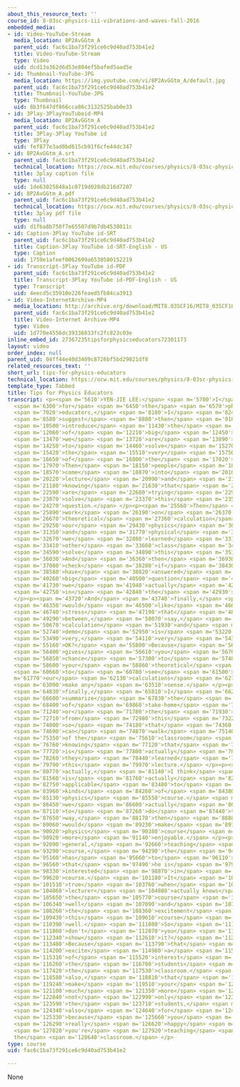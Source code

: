 ```yaml
---
about_this_resource_text: ''
course_id: 8-03sc-physics-iii-vibrations-and-waves-fall-2016
embedded_media:
- id: Video-YouTube-Stream
  media_location: 8P2AvGGtm_A
  parent_uid: fac6c1ba73f291ce6c9d40ad753b41e2
  title: Video-YouTube-Stream
  type: Video
  uid: dcd13a362d6d53e804ef5bafed5aad5e
- id: Thumbnail-YouTube-JPG
  media_location: https://img.youtube.com/vi/8P2AvGGtm_A/default.jpg
  parent_uid: fac6c1ba73f291ce6c9d40ad753b41e2
  title: Thumbnail-YouTube-JPG
  type: Thumbnail
  uid: 8b3f647df866cca86c3132525bab0e33
- id: 3Play-3PlayYouTubeid-MP4
  media_location: 8P2AvGGtm_A
  parent_uid: fac6c1ba73f291ce6c9d40ad753b41e2
  title: 3Play-3Play YouTube id
  type: 3Play
  uid: fef877e3ad0bd615cb91f6cfe44dc347
- id: 8P2AvGGtm_A.srt
  parent_uid: fac6c1ba73f291ce6c9d40ad753b41e2
  technical_location: https://ocw.mit.edu/courses/physics/8-03sc-physics-iii-vibrations-and-waves-fall-2016/instructor-insights/tips-for-physics-educators/8P2AvGGtm_A.srt
  title: 3play caption file
  type: null
  uid: 1de63025848a1c0719d028db216d7207
- id: 8P2AvGGtm_A.pdf
  parent_uid: fac6c1ba73f291ce6c9d40ad753b41e2
  technical_location: https://ocw.mit.edu/courses/physics/8-03sc-physics-iii-vibrations-and-waves-fall-2016/instructor-insights/tips-for-physics-educators/8P2AvGGtm_A.pdf
  title: 3play pdf file
  type: null
  uid: d1fba8b750f7e65507d9b7db4538011c
- id: Caption-3Play YouTube id-SRT
  parent_uid: fac6c1ba73f291ce6c9d40ad753b41e2
  title: Caption-3Play YouTube id-SRT-English - US
  type: Caption
  uid: 1759e1afeef0062699a6530580152219
- id: Transcript-3Play YouTube id-PDF
  parent_uid: fac6c1ba73f291ce6c9d40ad753b41e2
  title: Transcript-3Play YouTube id-PDF-English - US
  type: Transcript
  uid: 4eecd5c35910e226feaed5fb84ca3913
- id: Video-InternetArchive-MP4
  media_location: http://archive.org/download/MIT8.03SCF16/MIT8_03SCF16_Educator11_Tips_for_Physics_Educators_300k.mp4
  parent_uid: fac6c1ba73f291ce6c9d40ad753b41e2
  title: Video-Internet Archive-MP4
  type: Video
  uid: 1d770e4556dc39336833fc2fc823c03e
inline_embed_id: 27367235tipsforphysicseducators72301173
layout: video
order_index: null
parent_uid: 04ff44e40d3409c8726bf5bd29021df8
related_resources_text: ''
short_url: tips-for-physics-educators
technical_location: https://ocw.mit.edu/courses/physics/8-03sc-physics-iii-vibrations-and-waves-fall-2016/instructor-insights/tips-for-physics-educators
template_type: Tabbed
title: Tips for Physics Educators
transcript: <p><span m='5610'>YEN-JIE LEE:</span> <span m='5700'>I</span> <span m='5790'>think</span>
  <span m='6300'>for</span> <span m='6450'>the</span> <span m='6570'>physics</span>
  <span m='7020'>educators,</span> <span m='8180'>I</span> <span m='8240'>would</span>
  <span m='8580'>suggest</span> <span m='8880'>then</span> <span m='9180'>to</span>
  <span m='10500'>introduce</span> <span m='11430'>the</span> <span m='11610'>kind</span>
  <span m='12060'>of</span> <span m='12210'>big</span> <span m='12450'>question</span>
  <span m='13470'>we</span> <span m='13720'>are</span> <span m='13890'>trying</span>
  <span m='14250'>to</span> <span m='14460'>solve</span> <span m='15270'>in</span>
  <span m='15420'>the</span> <span m='15510'>very</span> <span m='15750'>beginning</span>
  <span m='16650'>of</span> <span m='16800'>the</span> <span m='17020'>lecture.</span>
  <span m='17970'>Then</span> <span m='18150'>people</span> <span m='18420'>will</span>
  <span m='18570'>come</span> <span m='18870'>into</span> <span m='20100'>your</span>
  <span m='20220'>lecture</span> <span m='20990'>and</span> <span m='21100'>then</span>
  <span m='21180'>knowing</span> <span m='21630'>that</span> <span m='22410'>we</span>
  <span m='22590'>are</span> <span m='22680'>trying</span> <span m='22920'>to</span>
  <span m='23070'>solve</span> <span m='23370'>this</span> <span m='23550'>specific</span>
  <span m='24270'>question.</span> </p><p><span m='25560'>Then</span> <span m='25740'>we</span>
  <span m='25890'>work</span> <span m='26190'>on</span> <span m='26370'>the</span>
  <span m='26670'>theoretical</span> <span m='27360'>calculation</span> <span m='28770'>using</span>
  <span m='29250'>our</span> <span m='29430'>physics</span> <span m='30210'>intuition</span>
  <span m='31350'>and</span> <span m='31770'>physical</span> <span m='32340'>laws</span>
  <span m='32670'>we</span> <span m='32880'>learned</span> <span m='33120'>from</span>
  <span m='33410'>other</span> <span m='33660'>class</span> <span m='34440'>to</span>
  <span m='34590'>solve</span> <span m='34890'>this</span> <span m='35130'>question.</span>
  <span m='36030'>And</span> <span m='36360'>then</span> <span m='36930'>we</span>
  <span m='37080'>check</span> <span m='38280'>if</span> <span m='38430'>we</span>
  <span m='38580'>have</span> <span m='38820'>answered</span> <span m='39990'>the</span>
  <span m='40260'>big</span> <span m='40500'>question</span> <span m='41520'>which</span>
  <span m='41730'>we</span> <span m='41940'>actually</span> <span m='42190'>introduced</span>
  <span m='42750'>in</span> <span m='42840'>the</span> <span m='42930'>beginning.</span>
  </p><p><span m='43720'>And</span> <span m='43740'>finally,</span> <span m='46260'>I</span>
  <span m='46350'>would</span> <span m='46500'>like</span> <span m='46620'>to</span>
  <span m='46740'>stress</span> <span m='47190'>that</span> <span m='48420'>comparison</span>
  <span m='49290'>between,</span> <span m='50070'>say,</span> <span m='50590'>analytical</span>
  <span m='50670'>calculation</span> <span m='51930'>and</span> <span m='52550'>the</span>
  <span m='52740'>demo</span> <span m='52950'>is</span> <span m='53220'>actually</span>
  <span m='53490'>very,</span> <span m='54110'>very</span> <span m='54350'>important.</span>
  <span m='55160'>OK?</span> <span m='55800'>Because</span> <span m='56160'>that</span>
  <span m='56400'>gives</span> <span m='56610'>you</span> <span m='56760'>a</span>
  <span m='56850'>chance</span> <span m='57300'>to</span> <span m='57480'>verify</span>
  <span m='58600'>your</span> <span m='58860'>theoretical</span> <span m='59640'>assumption</span>
  <span m='60660'>to</span> <span m='60780'>see</span> <span m='61500'>if</span> <span
  m='61770'>our</span> <span m='62130'>calculations</span> <span m='62700'>actually</span>
  <span m='63090'>make any</span> <span m='63510'>sense.</span> </p><p><span m='64780'>And</span>
  <span m='64830'>finally,</span> <span m='65810'>I</span> <span m='66290'>usually</span>
  <span m='66600'>summarize</span> <span m='67830'>the</span> <span m='67950'>kind</span>
  <span m='68400'>of</span> <span m='69860'>take-home</span> <span m='70250'>message,</span>
  <span m='71240'>or</span> <span m='71780'>the</span> <span m='71930'>conclusion</span>
  <span m='72710'>from</span> <span m='72980'>this</span> <span m='73220'>course</span>
  <span m='74000'>so</span> <span m='74180'>that</span> <span m='74360'>people</span>
  <span m='74690'>can</span> <span m='74870'>walk</span> <span m='75140'>out</span>
  <span m='75350'>of the</span> <span m='75610'>classroom</span> <span m='76610'>and</span>
  <span m='76760'>knowing</span> <span m='77120'>that</span> <span m='77540'>this</span>
  <span m='77720'>is</span> <span m='77800'>actually</span> <span m='78050'>what</span>
  <span m='78260'>they</span> <span m='78440'>learned</span> <span m='79550'>from</span>
  <span m='79790'>this</span> <span m='79970'>lecture.</span> </p><p><span m='80540'>So</span>
  <span m='80770'>actually,</span> <span m='81140'>I think</span> <span m='81350'>that</span>
  <span m='81560'>is</span> <span m='81760'>actually</span> <span m='82420'>a</span>
  <span m='82750'>applicable</span> <span m='83480'>to</span> <span m='83840'>all</span>
  <span m='83960'>kinds</span> <span m='84260'>of</span> <span m='84380'>different</span>
  <span m='85130'>physics</span> <span m='85550'>course.</span> <span m='86270'>If</span>
  <span m='86450'>we</span> <span m='86600'>actually</span> <span m='86870'>try</span>
  <span m='87110'>to</span> <span m='87260'>do</span> <span m='87440'>that</span>
  <span m='87650'>way,</span> <span m='88170'>then</span> <span m='88880'>that</span>
  <span m='89060'>would</span> <span m='89230'>make</span> <span m='89790'>the</span>
  <span m='90020'>physics</span> <span m='90380'>course</span> <span m='90680'>much</span>
  <span m='90920'>more</span> <span m='91140'>enjoyable.</span> </p><p><span m='91940'>In</span>
  <span m='92090'>general,</span> <span m='92660'>teaching</span> <span m='93200'>a</span>
  <span m='93290'>course,</span> <span m='94290'>the</span> <span m='94660'>lecturer</span>
  <span m='95160'>has</span> <span m='95660'>to</span> <span m='96110'>show</span>
  <span m='96560'>that</span> <span m='97490'>he is</span> <span m='97940'>so</span>
  <span m='98330'>interested</span> <span m='98870'>in</span> <span m='99080'>this</span>
  <span m='99620'>course.</span> <span m='101180'>It</span> <span m='101330'>is</span>
  <span m='101510'>true</span> <span m='103760'>when</span> <span m='103970'>the</span>
  <span m='104060'>lecturer</span> <span m='104880'>actually knows</span> <span m='105290'>about</span>
  <span m='105650'>the</span> <span m='105770'>course</span> <span m='106100'>very</span>
  <span m='106340'>well</span> <span m='107090'>and</span> <span m='107960'>knows</span>
  <span m='108260'>the</span> <span m='108360'>excitement</span> <span m='109100'>about</span>
  <span m='109430'>this</span> <span m='109610'>course</span> <span m='110120'>very</span>
  <span m='110390'>well.</span> <span m='111080'>So</span> <span m='111680'>why</span>
  <span m='111860'>don't</span> <span m='112070'>you</span> <span m='112160'>just</span>
  <span m='112340'>show</span> <span m='112610'>it?</span> <span m='112880'>Right?</span>
  <span m='113480'>Because</span> <span m='113790'>that</span> <span m='113990'>will</span>
  <span m='114200'>excite</span> <span m='114980'>a</span> <span m='115040'>lot</span>
  <span m='115310'>of</span> <span m='115520'>interest</span> <span m='116000'>from</span>
  <span m='116260'>the</span> <span m='116780'>students</span> <span m='117320'>in</span>
  <span m='117420'>the</span> <span m='117530'>classroom.</span> <span m='118490'>And</span>
  <span m='118580'>also,</span> <span m='118810'>that</span> <span m='119090'>will</span>
  <span m='119240'>make</span> <span m='119510'>your</span> <span m='120170'>lecture</span>
  <span m='121100'>much</span> <span m='121350'>more</span> <span m='121580'>enjoyable,</span>
  <span m='122840'>not</span> <span m='122990'>only</span> <span m='123200'>for</span>
  <span m='123590'>the</span> <span m='123710'>students,</span> <span m='124260'>but</span>
  <span m='124340'>also</span> <span m='124640'>for</span> <span m='124820'>yourself</span>
  <span m='125330'>because</span> <span m='125660'>you</span> <span m='125810'>feel</span>
  <span m='126290'>really</span> <span m='126620'>happy</span> <span m='127640'>when</span>
  <span m='127820'>you're</span> <span m='127920'>teaching</span> <span m='128340'>in
  the</span> <span m='128640'>classroom.</span> </p>
type: course
uid: fac6c1ba73f291ce6c9d40ad753b41e2

---
```

None